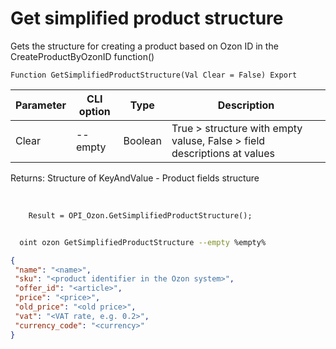 ﻿---
sidebar_position: 20
---

# Get simplified product structure
 Gets the structure for creating a product based on Ozon ID in the CreateProductByOzonID function()



`Function GetSimplifiedProductStructure(Val Clear = False) Export`

  | Parameter | CLI option | Type | Description |
  |-|-|-|-|
  | Clear | --empty | Boolean | True > structure with empty valuse, False > field descriptions at values |

  
  Returns:  Structure of KeyAndValue - Product fields structure

<br/>




```bsl title="Code example"
    Result = OPI_Ozon.GetSimplifiedProductStructure();
```



```sh title="CLI command example"
    
  oint ozon GetSimplifiedProductStructure --empty %empty%

```

```json title="Result"
{
 "name": "<name>",
 "sku": "<product identifier in the Ozon system>",
 "offer_id": "<article>",
 "price": "<price>",
 "old_price": "<old price>",
 "vat": "<VAT rate, e.g. 0.2>",
 "currency_code": "<currency>"
}
```
